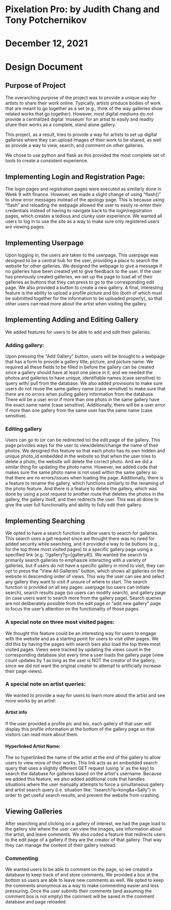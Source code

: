 # Pixelation Pro: by Judith Chang and Tony Potchernikov
# December 12, 2021
# Design Document

## Purpose of Project
The overarching purpose of the project was to provide a unique way for artists to share their work online. Typically, artists produce bodies of work that are meant to go together as a set (e.g., think of the way galleries show related works that go together). However, most digital mediums do not provide a centralized digital ‘museum’ for an artist to easily and readily share their works as a complete, stand alone gallery.

This project, as a result, tries to provide a way for artists to set up digital galleries where they can upload images of their work to be shared, as well as provide a way to view, search, and comment on other galleries.

We chose to use python and flask as this provided the most complete set of tools to create a consistent experience.

## Implementing Login and Registration Page:
The login pages and registration pages were executed as similarly done in Week 9 with finance. However, we made a slight change of using “flash()” to show error messages instead of the apology page. This is because using “flash” and reloading the webpage allowed the user to easily re-enter their credentials instead of having to navigate back to the login/registration pages, which creates a tedious and clunky user experience. We wanted all users to log in to use the site as a way to make sure only registered users are viewing pages.

## Implementing Userpage
Upon logging in, the users are taken to the userpage. This userpage was designed to be a central hub for the user, providing a place to search the website for other galleries. We designed the webpage to give a message if no galleries have been created yet to give feedback to the user. If the user has previously created galleries, we set up the page to load all of their galleries as buttons that they can press to go to the corresponding edit page. We also provided a button to create a new gallery. A final, interesting feature is the ability to upload a profile picture and bio (both of which must be submitted together for the information to be uploaded properly), so that other users can read more about the artist when visiting the gallery.

## Implementing Adding and Editing Gallery
We added features for users to be able to add and edit their galleries.

### Adding gallery:
Upon pressing the "Add Gallery" button, users will be brought to a webpage that has a form to provide a gallery title, picture, and picture name. We required all these fields to be filled in before the gallery can be created since a gallery should have at least one piece in it, and we needed the photos and galleries to have unique, identifiable names (case sensitive) to query with/ pull from the database. We also added provisions to make sure users do not reuse the same gallery name (case sensitive) to make sure that there are no errors when pulling gallery information from the database. There will be a user error if more than one photo in the same gallery have the exact same name (case sensitive). Additionally, there will be a user error if more than one gallery from the same user has the same name (case sensitive).

### Editing gallery
Users can go to (or can be redirected to) the edit page of the gallery. This page provides ways for the user to view/delete/change the name of their photos. We designed this feature so that each photo has its own hidden and unique photo_id embedded in the website so that when the user tries to delete a photo, the website will delete the correct photo. And we did a similar thing for updating the photo name. However, we added code that makes sure the same photo name is not used within the same gallery so that there are no errors/issues when loading the page. Additionally, there is a feature to rename the gallery, which functions similarly to the renaming of the photo feature. And there is a feature to delete the gallery, which was done by using a post request to another route that deletes the photos in the gallery, the gallery itself, and then redirects the user. This was all done to give the user full functionality and ability to fully edit their gallery.

## Implementing Searching
We opted to have a search function to allow users to search for galleries. This search uses a get request since we thought there was no need for added security while searching, and it provided a way to tie buttons (e.g., for the top three most visited pages) to a specific gallery page using a specified link (e.g. “/gallery?g=[gallery#]). We wanted the search to primarily search galleries to emphasize interacting with a variety of galleries, but if users do not have a specific gallery in mind to visit, they can opt to press the “View All Galleries” button, which shows all galleries on the website in descending order of views. This way the user can see and select any gallery they want to visit if unsure of where to start. The search function is provided on all key pages: userpage (so users can initiate search), search results page (so users can modify search), and gallery page (in case users want to search more from the gallery page). Search queries are not deliberately possible from the edit page or “add new gallery” page to focus the user’s attention on the functionality of those pages.

### A special note on three most visited pages:
We thought this feature could be an interesting way for users to engage with the website and as a starting point for users to visit other pages. We did this by having the pages with search bars also load the top three most visited pages. Views were tracked by updating the views count in the corresponding database slot every time a user loads the gallery page (view count updates by 1 as long as the user is NOT the creator of the gallery, since we did not want the original creator to attempt to artificially increase their page views).

### A special note on artist queries:
We wanted to provide a way for users to learn more about the artist and see more works by an artist:

#### Artist info
If the user provided a profile pic and bio, each gallery of that user will display this profile information at the bottom of the gallery page so that visitors can read more about them.

#### Hyperlinked Artist Name:
 The so hyperlinked the name of the artist at the end of the gallery to allow users to view more of their works. This link acts as an embedded search query that uses a slightly different GET request  (using ‘a’ as the key) to search the database for galleries based on the artist's username. Because we added this feature, we also added additional code that handles situations where the user manually attempts to force a simultaneous gallery and artist search query (i.e. situation like: “/search?q=kong&a=Sally”) in order to get useful search results, and prevent the website from crashing.

## Viewing Galleries
After searching and clicking on a gallery of interest, we had the page load to the gallery site where the user can view the images, see information about the artist, and leave comments. We also coded a feature that redirects users to the edit page of a gallery if they are the creator of that gallery. That way they can manage the content of their gallery instead.

### Commenting
We wanted users to be able to comment on the page, so we created a database to keep track of and store comments. We provided a box at the bottom so users are able to leave new comments as well. We opted to keep the comments anonymous as a way to make commenting easier and less pressuring. Once the user submits their comments (and assuming the comment box is not empty) the comment will be saved in the comment database and page reloaded.